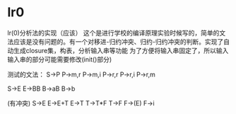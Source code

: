 # lr0
lr(0)分析法的实现（应该）
这个是进行学校的编译原理实验时候写的，简单的文法应该是没有问题的。有一个对移进-归约冲突、归约-归约冲突的判断。实现了自动生成closure集，构表，分析输入串等功能
为了方便将输入串固定了，所以输入输入串的部分可能需要修改(init()部分)

测试的文法：
S->P
P->m,r
P->m,i
P->r,r
P->r,i
P->r,m

S->E
E->BB
B->aB
B->b

(有冲突)
S->E
E->E+T
E->T
T->T*F
T->F
F->(E)
F->i
